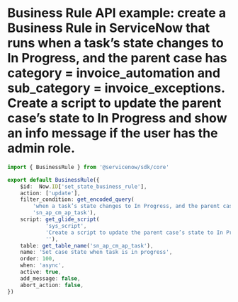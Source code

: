 # Business Rule API example: create a Business Rule in ServiceNow that runs when a task’s state changes to In Progress, and the parent case has category = invoice_automation and sub_category = invoice_exceptions. Create a script to update the parent case’s state to In Progress and show an info message if the user has the admin role.

```typescript
import { BusinessRule } from '@servicenow/sdk/core'

export default BusinessRule({
    $id:  Now.ID['set_state_business_rule'],
    action: ['update'],
    filter_condition: get_encoded_query(
        'when a task’s state changes to In Progress, and the parent case has category = invoice_automation and sub_category = invoice_exceptions.', 
        'sn_ap_cm_ap_task'),
    script: get_glide_script(
            'sys_script', 
            'Create a script to update the parent case’s state to In Progress and show an info message if the user has the admin role.', 
            ''),
    table: get_table_name('sn_ap_cm_ap_task'),
    name: 'Set case state when task is in progress',
    order: 100,
    when: 'async',
    active: true,
    add_message: false,
    abort_action: false,
})

```
